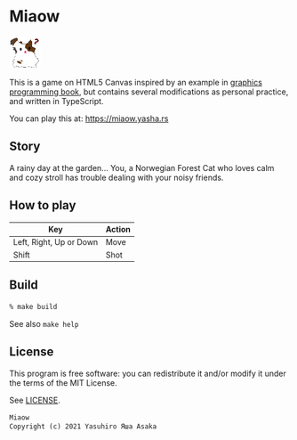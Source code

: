 # Miaow

![Logo](dst/img/cat.png?raw=true "Miaow")

This is a game on HTML5 Canvas inspired by an example in
[graphics programming book](
https://github.com/doxas/graphics-programming-book/), but contains several
modifications as personal practice, and written in TypeScript.

You can play this at: https://miaow.yasha.rs

## Story

A rainy day at the garden...
You, a Norwegian Forest Cat who loves calm and cozy stroll has trouble dealing
with your noisy friends.

## How to play

| Key | Action |
|---|---|
| Left, Right, Up or Down | Move |
| Shift | Shot |


## Build

```zsh
% make build
```

See also `make help`


## License

This program is free software: you can redistribute it and/or modify it
under the terms of the MIT License.

See [LICENSE](LICENSE).


```txt
Miaow
Copyright (c) 2021 Yasuhiro Яша Asaka
```
